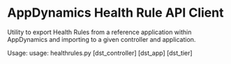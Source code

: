 AppDynamics Health Rule API Client
==================================

Utility to export Health Rules from a reference application within AppDynamics and importing to a given controller and application.

Usage: usage: healthrules.py [dst_controller] [dst_app] [dst_tier]
